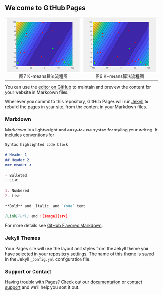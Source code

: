 ## Welcome to GitHub Pages


<table>
    <tr>
        <td><center>
        <img src="images/gif/test_F1.gif" width="300" alt="F1" />
        </center>
        <center>
        图7 K-means算法流程图
        </center></td> 
        <td><center>
        <img src="images/gif/test_F1.gif" width="300" alt="F1" />
        </center>
        <center>
        图6 K-means算法流程图
        </center></td> 
    <tr>
</table>




You can use the [editor on GitHub](https://github.com/Spacewe-outlook/PPE/edit/master/README.md) to maintain and preview the content for your website in Markdown files.

Whenever you commit to this repository, GitHub Pages will run [Jekyll](https://jekyllrb.com/) to rebuild the pages in your site, from the content in your Markdown files.

### Markdown

Markdown is a lightweight and easy-to-use syntax for styling your writing. It includes conventions for

```markdown
Syntax highlighted code block

# Header 1
## Header 2
### Header 3

- Bulleted
- List

1. Numbered
2. List

**Bold** and _Italic_ and `Code` text

[Link](url) and ![Image](src)
```

For more details see [GitHub Flavored Markdown](https://guides.github.com/features/mastering-markdown/).

### Jekyll Themes

Your Pages site will use the layout and styles from the Jekyll theme you have selected in your [repository settings](https://github.com/Spacewe-outlook/PPE/settings). The name of this theme is saved in the Jekyll `_config.yml` configuration file.

### Support or Contact

Having trouble with Pages? Check out our [documentation](https://help.github.com/categories/github-pages-basics/) or [contact support](https://github.com/contact) and we’ll help you sort it out.
